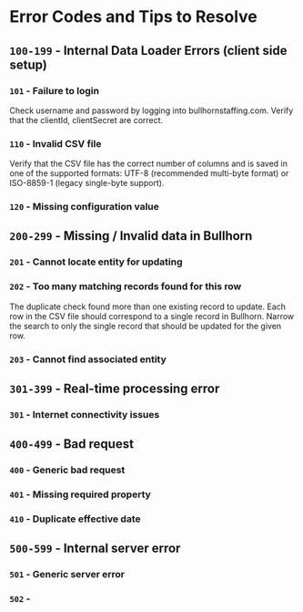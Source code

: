 # Error Codes and Tips to Resolve

## `100-199` - Internal Data Loader Errors (client side setup)

### `101` - Failure to login

Check username and password by logging into bullhornstaffing.com. Verify that the clientId, clientSecret are correct.

### `110` - Invalid CSV file

Verify that the CSV file has the correct number of columns and is saved in one of the supported formats: UTF-8 (recommended multi-byte format) or ISO-8859-1 (legacy single-byte support).

### `120` - Missing configuration value

## `200-299` - Missing / Invalid data in Bullhorn

### `201` - Cannot locate entity for updating

### `202` - Too many matching records found for this row

The duplicate check found more than one existing record to update. Each row in the CSV file should correspond to a single record in Bullhorn. Narrow the search to only the single record that should be updated for the given row.

### `203` - Cannot find associated entity

## `301-399` - Real-time processing error

### `301` - Internet connectivity issues

## `400-499` - Bad request

### `400` - Generic bad request

### `401` - Missing required property

### `410` - Duplicate effective date

## `500-599` - Internal server error

### `501` - Generic server error

### `502` - 
